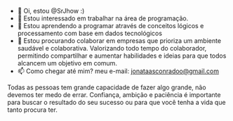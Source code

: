 - 👋 Oi, estou @SrJhow :)
- 👀 Estou interessado em trabalhar na área de programação.
- 🌱 Estou aprendendo a programar através de conceitos lógicos e processamento com base em dados tecnológicos
- 💞️ Estou procurando colaborar em empresas que prioriza um ambiente saudável e colaborativa.
     Valorizando todo tempo do colaborador, permitindo compartilhar e aumentar habilidades e ideias
     para que todos alcancem um objetivo em comum.
- 📫  Como chegar até mim? meu e-mail: jonataasconradoo@gmail.com

Todas as pessoas tem grande capacidade de fazer algo grande, não devemos ter medo de errar. 
Confiança, ambição e paciência é importante para buscar o resultado do seu sucesso ou para que você tenha a vida que tanto procura ter.


<!---
SrJhow/SrJhow is a ✨ special ✨ repository because its `README.md` (this file) appears on your GitHub profile.
You can click the Preview link to take a look at your changes.
--->
